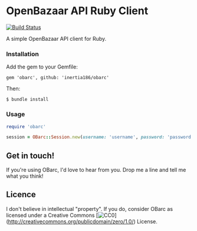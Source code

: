 OpenBazaar API Ruby Client
==========================
 
[![Build Status](https://travis-ci.org/inertia186/obarc.svg?branch=master)](https://travis-ci.org/inertia186/obarc)

A simple OpenBazaar API client for Ruby.

### Installation

Add the gem to your Gemfile:

    gem 'obarc', github: 'inertia186/obarc'
    
Then:

    $ bundle install

### Usage

```ruby
require 'obarc'

session = OBarc::Session.new(username: 'username', password: 'password')
```

## Get in touch!

If you're using OBarc, I'd love to hear from you.  Drop me a line and tell me what you think!

## Licence

I don't believe in intellectual "property".  If you do, consider OBarc as licensed under a Creative Commons [![CC0](http://i.creativecommons.org/p/zero/1.0/80x15.png)] (http://creativecommons.org/publicdomain/zero/1.0/) License.
